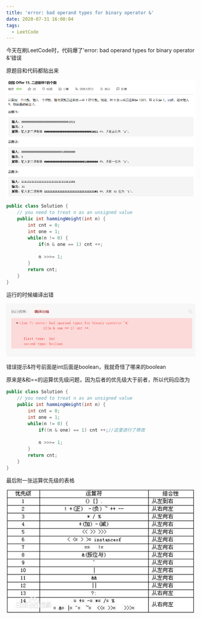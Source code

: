 ```yaml
---
title: 'error: bad operand types for binary operator &'
date: 2020-07-31 16:08:04
tags:
  - LeetCode
---
```


今天在刷LeetCode时，代码爆了'error: bad operand types for binary operator &'错误

<!--more-->

原题目和代码都贴出来

![1](error-bad-operand-types-for-binary-operator/1.png)

```java
public class Solution {
    // you need to treat n as an unsigned value
    public int hammingWeight(int n) {
        int cnt = 0;
        int one = 1;
        while(n != 0) {
            if(n & one == 1) cnt ++;

            n >>>= 1;
        }
        return cnt;
    }
}
```

运行的时候编译出错

![2](error-bad-operand-types-for-binary-operator/2.png)



错误提示&符号前面是int后面是boolean，我就奇怪了哪来的boolean

原来是&和==的运算优先级问题，因为后者的优先级大于前者，所以代码应改为

```java
public class Solution {
    // you need to treat n as an unsigned value
    public int hammingWeight(int n) {
        int cnt = 0;
        int one = 1;
        while(n != 0) {
            if((n & one) == 1) cnt ++;//这里进行了修改

            n >>>= 1;
        }
        return cnt;
    }
}
```

最后附一张运算优先级的表格

![3](error-bad-operand-types-for-binary-operator/3.png)
